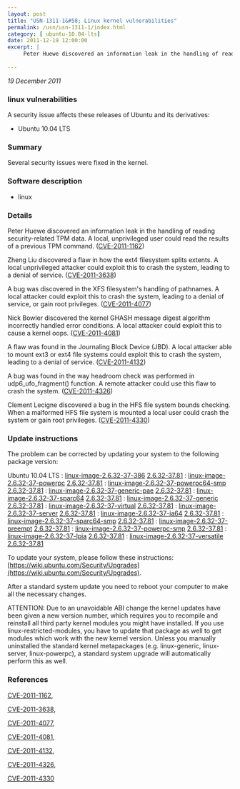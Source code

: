```yaml
---
layout: post
title: "USN-1311-1&#58; Linux kernel vulnerabilities"
permalink: /usn/usn-1311-1/index.html
category: [ ubuntu-10.04-lts]
date: 2011-12-19 12:00:00
excerpt: |
     Peter Huewe discovered an information leak in the handling of reading security-related TPM data. A local, unprivileged user could read the results of a previous TPM command. ([CVE-2011-1162](http://people.ubuntu.com/~ubuntu-security/cve/CVE-2011-1162))
    
--- 
```

 
 

*19 December 2011*

### linux vulnerabilities

A security issue affects these releases of Ubuntu and its derivatives:

* Ubuntu 10.04 LTS

### Summary

Several security issues were fixed in the kernel. 

### Software description

* linux 

### Details

 Peter Huewe discovered an information leak in the handling of reading security-related TPM data. A local, unprivileged user could read the results of a previous TPM command. ([CVE-2011-1162](http://people.ubuntu.com/~ubuntu-security/cve/CVE-2011-1162))

Zheng Liu discovered a flaw in how the ext4 filesystem splits extents. A local unprivileged attacker could exploit this to crash the system, leading to a denial of service. ([CVE-2011-3638](http://people.ubuntu.com/~ubuntu-security/cve/CVE-2011-3638))

A bug was discovered in the XFS filesystem&#39;s handling of pathnames. A local attacker could exploit this to crash the system, leading to a denial of service, or gain root privileges. ([CVE-2011-4077](http://people.ubuntu.com/~ubuntu-security/cve/CVE-2011-4077))

Nick Bowler discovered the kernel GHASH message digest algorithm incorrectly handled error conditions. A local attacker could exploit this to cause a kernel oops. ([CVE-2011-4081](http://people.ubuntu.com/~ubuntu-security/cve/CVE-2011-4081))

A flaw was found in the Journaling Block Device (JBD). A local attacker able to mount ext3 or ext4 file systems could exploit this to crash the system, leading to a denial of service. ([CVE-2011-4132](http://people.ubuntu.com/~ubuntu-security/cve/CVE-2011-4132))

A bug was found in the way headroom check was performed in udp6_ufo_fragment() function. A remote attacker could use this flaw to crash the system. ([CVE-2011-4326](http://people.ubuntu.com/~ubuntu-security/cve/CVE-2011-4326))

Clement Lecigne discovered a bug in the HFS file system bounds checking. When a malformed HFS file system is mounted a local user could crash the system or gain root privileges. ([CVE-2011-4330](http://people.ubuntu.com/~ubuntu-security/cve/CVE-2011-4330)) 

### Update instructions

The problem can be corrected by updating your system to the following package version:

Ubuntu 10.04 LTS
 : [linux-image-2.6.32-37-386](https://launchpad.net/ubuntu/+source/linux) <span> [2.6.32-37.81](https://launchpad.net/ubuntu/+source/linux/2.6.32-37.81) </span> 
 : [linux-image-2.6.32-37-powerpc](https://launchpad.net/ubuntu/+source/linux) <span> [2.6.32-37.81](https://launchpad.net/ubuntu/+source/linux/2.6.32-37.81) </span> 
 : [linux-image-2.6.32-37-powerpc64-smp](https://launchpad.net/ubuntu/+source/linux) <span> [2.6.32-37.81](https://launchpad.net/ubuntu/+source/linux/2.6.32-37.81) </span> 
 : [linux-image-2.6.32-37-generic-pae](https://launchpad.net/ubuntu/+source/linux) <span> [2.6.32-37.81](https://launchpad.net/ubuntu/+source/linux/2.6.32-37.81) </span> 
 : [linux-image-2.6.32-37-sparc64](https://launchpad.net/ubuntu/+source/linux) <span> [2.6.32-37.81](https://launchpad.net/ubuntu/+source/linux/2.6.32-37.81) </span> 
 : [linux-image-2.6.32-37-generic](https://launchpad.net/ubuntu/+source/linux) <span> [2.6.32-37.81](https://launchpad.net/ubuntu/+source/linux/2.6.32-37.81) </span> 
 : [linux-image-2.6.32-37-virtual](https://launchpad.net/ubuntu/+source/linux) <span> [2.6.32-37.81](https://launchpad.net/ubuntu/+source/linux/2.6.32-37.81) </span> 
 : [linux-image-2.6.32-37-server](https://launchpad.net/ubuntu/+source/linux) <span> [2.6.32-37.81](https://launchpad.net/ubuntu/+source/linux/2.6.32-37.81) </span> 
 : [linux-image-2.6.32-37-ia64](https://launchpad.net/ubuntu/+source/linux) <span> [2.6.32-37.81](https://launchpad.net/ubuntu/+source/linux/2.6.32-37.81) </span> 
 : [linux-image-2.6.32-37-sparc64-smp](https://launchpad.net/ubuntu/+source/linux) <span> [2.6.32-37.81](https://launchpad.net/ubuntu/+source/linux/2.6.32-37.81) </span> 
 : [linux-image-2.6.32-37-preempt](https://launchpad.net/ubuntu/+source/linux) <span> [2.6.32-37.81](https://launchpad.net/ubuntu/+source/linux/2.6.32-37.81) </span> 
 : [linux-image-2.6.32-37-powerpc-smp](https://launchpad.net/ubuntu/+source/linux) <span> [2.6.32-37.81](https://launchpad.net/ubuntu/+source/linux/2.6.32-37.81) </span> 
 : [linux-image-2.6.32-37-lpia](https://launchpad.net/ubuntu/+source/linux) <span> [2.6.32-37.81](https://launchpad.net/ubuntu/+source/linux/2.6.32-37.81) </span> 
 : [linux-image-2.6.32-37-versatile](https://launchpad.net/ubuntu/+source/linux) <span> [2.6.32-37.81](https://launchpad.net/ubuntu/+source/linux/2.6.32-37.81) </span> 

To update your system, please follow these instructions: [https://wiki.ubuntu.com/Security/Upgrades](https://wiki.ubuntu.com/Security/Upgrades).

After a standard system update you need to reboot your computer to make all the necessary changes.

ATTENTION: Due to an unavoidable ABI change the kernel updates have been given a new version number, which requires you to recompile and reinstall all third party kernel modules you might have installed. If you use linux-restricted-modules, you have to update that package as well to get modules which work with the new kernel version. Unless you manually uninstalled the standard kernel metapackages (e.g. linux-generic, linux-server, linux-powerpc), a standard system upgrade will automatically perform this as well. 

### References

 
 [CVE-2011-1162](http://people.ubuntu.com/~ubuntu-security/cve/CVE-2011-1162), 

 [CVE-2011-3638](http://people.ubuntu.com/~ubuntu-security/cve/CVE-2011-3638), 

 [CVE-2011-4077](http://people.ubuntu.com/~ubuntu-security/cve/CVE-2011-4077), 

 [CVE-2011-4081](http://people.ubuntu.com/~ubuntu-security/cve/CVE-2011-4081), 

 [CVE-2011-4132](http://people.ubuntu.com/~ubuntu-security/cve/CVE-2011-4132), 

 [CVE-2011-4326](http://people.ubuntu.com/~ubuntu-security/cve/CVE-2011-4326), 

 [CVE-2011-4330](http://people.ubuntu.com/~ubuntu-security/cve/CVE-2011-4330)
 

